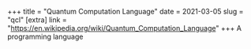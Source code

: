 +++
title = "Quantum Computation Language"
date = 2021-03-05
slug = "qcl"
[extra]
link = "https://en.wikipedia.org/wiki/Quantum_Computation_Language"
+++
A programming language

